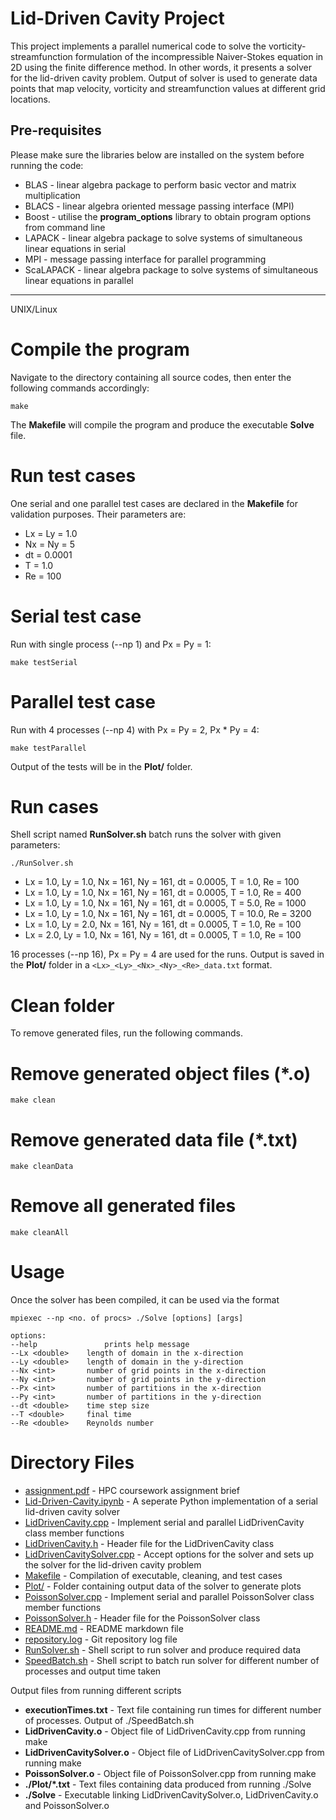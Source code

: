 # Lid-Driven Cavity Project

This project implements a parallel numerical code to solve the vorticity-streamfunction formulation of the incompressible Naiver-Stokes equation in 2D using the finite difference method. In other words, it presents a solver for the lid-driven cavity problem. Output of solver is used to generate data points that map velocity, vorticity and streamfunction values at different grid locations.   

## Pre-requisites

Please make sure the libraries below are installed on the system before running the code:

* BLAS - linear algebra package to perform basic vector and matrix multiplication
* BLACS - linear algebra oriented message passing interface (MPI)
* Boost - utilise the **program_options** library to obtain program options from command line
* LAPACK - linear algebra package to solve systems of simultaneous linear equations in serial
* MPI - message passing interface for parallel programming
* ScaLAPACK - linear algebra package to solve systems of simultaneous linear equations in parallel

_____________________________________________________
UNIX/Linux

# Compile the program

Navigate to the directory containing all source codes, then enter the following commands accordingly:

```shell
make
```

The **Makefile** will compile the program and produce the executable **Solve** file.

# Run test cases

One serial and one parallel test cases are declared in the **Makefile** for validation purposes. Their parameters are:

* Lx = Ly = 1.0
* Nx = Ny = 5
* dt = 0.0001
* T = 1.0
* Re = 100

# Serial test case

Run with single process (--np 1) and Px = Py = 1:

```shell
make testSerial
```

# Parallel test case

Run with 4 processes (--np 4) with Px = Py = 2, Px * Py = 4:

```shell
make testParallel
```

Output of the tests will be in the **Plot/** folder.

# Run cases

Shell script named **RunSolver.sh** batch runs the solver with given parameters:

```shell
./RunSolver.sh
```

* Lx = 1.0, Ly = 1.0, Nx = 161, Ny = 161, dt = 0.0005, T = 1.0, Re = 100
* Lx = 1.0, Ly = 1.0, Nx = 161, Ny = 161, dt = 0.0005, T = 1.0, Re = 400
* Lx = 1.0, Ly = 1.0, Nx = 161, Ny = 161, dt = 0.0005, T = 5.0, Re = 1000
* Lx = 1.0, Ly = 1.0, Nx = 161, Ny = 161, dt = 0.0005, T = 10.0, Re = 3200
* Lx = 1.0, Ly = 2.0, Nx = 161, Ny = 161, dt = 0.0005, T = 1.0, Re = 100
* Lx = 2.0, Ly = 1.0, Nx = 161, Ny = 161, dt = 0.0005, T = 1.0, Re = 100

16 processes (--np 16), Px = Py = 4 are used for the runs. Output is saved in the **Plot/** folder in a `<Lx>_<Ly>_<Nx>_<Ny>_<Re>_data.txt` format.

# Clean folder

To remove generated files, run the following commands.

# Remove generated object files (*.o)

```shell
make clean
```

# Remove generated data file (*.txt)

```shell
make cleanData
```

# Remove all generated files

```shell
make cleanAll
```

# Usage

Once the solver has been compiled, it can be used via the format

```shell
mpiexec --np <no. of procs> ./Solve [options] [args]
```

```
options:
--help				 prints help message
--Lx <double>	 length of domain in the x-direction
--Ly <double>	 length of domain in the y-direction
--Nx <int>		 number of grid points in the x-direction
--Ny <int>		 number of grid points in the y-direction
--Px <int>		 number of partitions in the x-direction
--Py <int>		 number of partitions in the y-direction
--dt <double>	 time step size
--T <double>	 final time
--Re <double>	 Reynolds number
```

# Directory Files

* [assignment.pdf](./assignment.pdf)                   - HPC coursework assignment brief
* [Lid-Driven-Cavity.ipynb](./Lid-Driven-Cavity.ipynb) - A seperate Python implementation of a serial lid-driven cavity solver
* [LidDrivenCavity.cpp](./LidDrivenCavity.cpp)         - Implement serial and parallel LidDrivenCavity class member functions
* [LidDrivenCavity.h](./LidDrivenCavity.h)             - Header file for the LidDrivenCavity class
* [LidDrivenCavitySolver.cpp](./LidDrivenCavitySolver.cpp) - Accept options for the solver and sets up the solver for the lid-driven cavity problem
* [Makefile](./Makefile)                   - Compilation of executable, cleaning, and test cases
* [Plot/](./Plot/)                         - Folder containing output data of the solver to generate plots
* [PoissonSolver.cpp](./PoissonSolver.cpp) - Implement serial and parallel PoissonSolver class member functions
* [PoissonSolver.h](./PoissonSolver.h)     - Header file for the PoissonSolver class
* [README.md](./README.md)                 - README markdown file
* [repository.log](./repository.log)       - Git repository log file
* [RunSolver.sh](./RunSolver.sh)           - Shell script to run solver and produce required data
* [SpeedBatch.sh](./SpeedBatch.sh)         - Shell script to batch run solver for different number of processes and output time taken

Output files from running different scripts

* **executionTimes.txt** - Text file containing run times for different number of processes. Output of ./SpeedBatch.sh
* **LidDrivenCavity.o** - Object file of LidDrivenCavity.cpp from running make
* **LidDrivenCavitySolver.o** - Object file of LidDrivenCavitySolver.cpp from running make
* **PoissonSolver.o** - Object file of PoissonSolver.cpp from running make
* **./Plot/*.txt** - Text files containing data produced from running ./Solve
* **./Solve** - Executable linking LidDrivenCavitySolver.o, LidDrivenCavity.o and PoissonSolver.o
